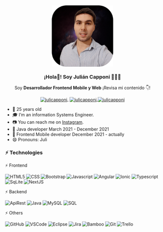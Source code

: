 <p align="center" width="300">
   <img align="center" width="200" src="https://github.com/Julicapponi/Julicapponi/blob/main/src/img/personal.png" />
   <h3 align="center">¡Hola👋! Soy Julián Capponi 👨🏻‍💻</h3>
</p>

<p align="center">Soy <strong>Desarrollador Frontend Mobile y Web</strong> ¡Revisa mi contenido 👇!</p>
<p align="center">
   <a href="https://twitch.tv/julix56" target="blank" style='margin-right:4px'>
    <img align="center" src="https://cdn.jsdelivr.net/npm/simple-icons@3.0.1/icons/twitch.svg" alt="julicapponi" height="28px" width="28px" />
  </a>
  <a href="https://instagram.com/julicapponi" target="blank">
    <img align="center" src="https://cdn.jsdelivr.net/npm/simple-icons@3.0.1/icons/instagram.svg" alt="julicapponi" height="28px" width="28px" />
  </a>
  <a href="https://twitter.com/JulianCapponi" target="blank">
    <img align="center" src="https://cdn.jsdelivr.net/npm/simple-icons@3.0.1/icons/twitter.svg" alt="julicapponi" height="28px" width="28px" />
  </a>
</p>

- 🌱 25 years old
- :mortar_board: I’m an information Systems Engineer.
- :camera: You can reach me on [Instagram](https://www.instagram.com/julicapponi/).
- :muscle: Java developer March 2021 - December 2021
- :muscle: Frontend Mobile developer December 2021 - actually
- 😄 Pronouns: Juli

### ⚡ Technologies

⚡ Frontend
<p>
<img alt="HTML5" src="https://img.shields.io/badge/-HTML5-0D1117?logo=html5&logoColor=E34F26&style=plastic"/>
<img alt="CSS" src="https://img.shields.io/badge/-CSS3-0D1117?logo=css3&logoColor=0769AD&style=plastic"/>
<img alt="Bootstrap" src="https://img.shields.io/badge/-Bootstrap-0D1117?logo=Bootstrap&logoColor=23A7F2&style=plastic"/>
<img alt="Javascript" src="https://img.shields.io/badge/-JavaScript-0D1117?logo=javascript&logoColor=F7DF1E&style=plastic"/>
<img alt="Angular" src="https://img.shields.io/badge/-Angular-0D1117?logo=Angular&logoColor=FB1C1C&style=plastic"/>
<img alt="Ionic" src="https://img.shields.io/badge/-Ionic-0D1117?logo=Ionic&logoColor=23A7F2&style=plastic"/>
<img alt="Typescript" src="https://img.shields.io/badge/-Typescript-0D1117?logo=Typescript&logoColor=23A7F2&style=plastic"/>
<img alt="SqLite" src="https://img.shields.io/badge/-SqLite-0D1117?logo=SqLite&logoColor=23A7F2&style=plastic"/>
<img alt="NextJS" src="https://img.shields.io/badge/-NextJS-0D1117?logo=NextJS&logoColor=23A7F2&style=plastic"/>
</p>

⚡ Backend
 <p>
  <img alt="ApiRest" src="https://img.shields.io/badge/-ApiRest-0D1117?logo=ApiRest&logoColor=23A7F2&style=plastic"/>
  <!--<img alt="NodeJS" src="https://img.shields.io/badge/-NodeJS-0D1117?logo=NodeJS&logoColor=23A7F2&style=plastic"/> -->
  <img alt="Java" src="https://img.shields.io/badge/-Java-0D1117?logo=Java&logoColor=F7DF1E&style=plastic"/>
  <img alt="MySQL" src="https://img.shields.io/badge/-MySQL-0D1117?logo=MySQL&logoColor=blue&style=plastic"/>
  <img alt="SQL" src="https://img.shields.io/badge/-SQL-0D1117?logo=SQL&logoColor=47A248&style=plastic"/>
</p>

⚡ Others
 <p>
  <img alt="GitHub" src="https://img.shields.io/badge/-GitHub-0D1117?logo=github&logoColor=white&style=plastic"/>
  <img alt="VSCode" src="https://img.shields.io/badge/-VScode-0D1117?logo=visual-studio-code&logoColor=23A7F2&style=plastic"/>
  <img alt="Eclipse" src="https://img.shields.io/badge/-Eclipse-0D1117?logo=Eclipse&logoColor=23A7F2&style=plastic"/>
  <img alt="Jira" src="https://img.shields.io/badge/-Jira-0D1117?logo=Jira&logoColor=23A7F2&style=plastic"/>
  <img alt="Bamboo" src="https://img.shields.io/badge/-Bamboo-0D1117?logo=Bamboo&logoColor=23A7F2&style=plastic"/>
  <img alt="Git" src="https://img.shields.io/badge/-Git-0D1117?logo=Git&logoColor=23A7F2&style=plastic"/>
  <img alt="Trello" src="https://img.shields.io/badge/-Trello-0D1117?logo=Trello&logoColor=23A7F2&style=plastic"/>
</p>
